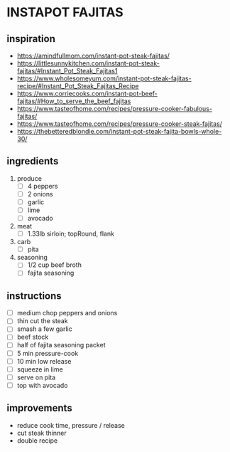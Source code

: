 # INSTAPOT FAJITAS

## inspiration

- https://amindfullmom.com/instant-pot-steak-fajitas/
- https://littlesunnykitchen.com/instant-pot-steak-fajitas/#Instant_Pot_Steak_Fajitas1
- https://www.wholesomeyum.com/instant-pot-steak-fajitas-recipe/#Instant_Pot_Steak_Fajitas_Recipe
- https://www.corriecooks.com/instant-pot-beef-fajitas/#How_to_serve_the_beef_fajitas
- https://www.tasteofhome.com/recipes/pressure-cooker-fabulous-fajitas/
- https://www.tasteofhome.com/recipes/pressure-cooker-steak-fajitas/
- https://thebetteredblondie.com/instant-pot-steak-fajita-bowls-whole-30/

## ingredients

1. produce
	- [ ] 4 peppers
	- [ ] 2 onions
	- [ ] garlic
	- [ ] lime
	- [ ] avocado
2. meat
	- [ ] 1.33lb sirloin; topRound, flank
3. carb
	- [ ] pita
4. seasoning
	- [ ] 1/2 cup beef broth
	- [ ] fajita seasoning

## instructions

- [ ] medium chop peppers and onions
- [ ] thin cut the steak
- [ ] smash a few garlic
- [ ] beef stock
- [ ] half of fajita seasoning packet
- [ ] 5 min pressure-cook
- [ ] 10 min low release
- [ ] squeeze in lime
- [ ] serve on pita
- [ ] top with avocado

## improvements

- reduce cook time, pressure / release
- cut steak thinner
- double recipe
